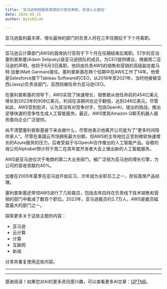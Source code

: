 ```yaml
---
title: '亚马逊网络服务首席执行官将离职，资深人士接任'
date: 2024-05-15
author: ByteAILab

---
```


亚马逊盈利最丰厚、增长最快的部门的负责人将在三年任期后于下个月离职。

---
亚马逊云计算部门AWS的首席执行官将于下个月在任期结束后离职。57岁的亚当·塞利普斯基(Adam Selipsky)是亚马逊团队的成员，为CEO提供建议，根据周二亚马逊的声明，他将于6月3日离职。他将由负责AWS的销售和营销的高级副总裁马特·加曼(Matt Garman)接任。塞利普斯基在两个任期中在AWS工作了14年。他曾是Salesforce旗下Tableau Software的CEO，从2016年至2021年，当时他接替亚西(Jassy)负责该部门，亚西则被任命为亚马逊CEO。

在塞利普斯基的领导下，AWS实现了快速增长，销售额从他任命前的454亿美元增长到2023年的908亿美元，利润在该期间也近乎翻倍，达到246亿美元。尽管如此，AWS受到批评，认为其没有对竞争对手，包括OpenAI，提出的挑战，推出足够快速的竞争性生成人工智能服务。最近，AWS使其Amazon Q聊天机器人服务面向企业广泛提供。

尚不清楚塞利普斯基接下来会做什么，尽管他表示他离开公司是为了“更多时间陪伴家人”。尽管在美国云市场拥有最大份额，但AWS的主导地位正受到微软快速增长的Azure服务的压力，后者受益于与OpenAI合作推出的人工智能产品。谷歌的母公司Alphabet预计将于周二在其年度开发者大会上推出新的人工智能服务。

AWS是亚马逊仅次于电商的第二大业务部门，被广泛视为亚马逊的增长引擎，为公司的营收贡献约40%。

加曼在2005年夏季在亚马逊开始实习，次年成为全职员工之一，担任首席产品经理。

塞利普斯基还带领AWS进行了几轮裁员，包括去年四月在负责线下技术销售和营销的部门中裁减了数百个职位。2023年，亚马逊裁员约2.7万人，AWS是裁员幅度最大的部门之一。

探索更多关于这些主题的内容：
- 亚马逊
- 云计算
- 计算
- 互联网
- 新闻

分享并重复使用这些内容。

---
---
感谢阅读！如果您对AI的更多资讯感兴趣，可以查看更多AI文章：[GPTNB](https://gptnb.com)。